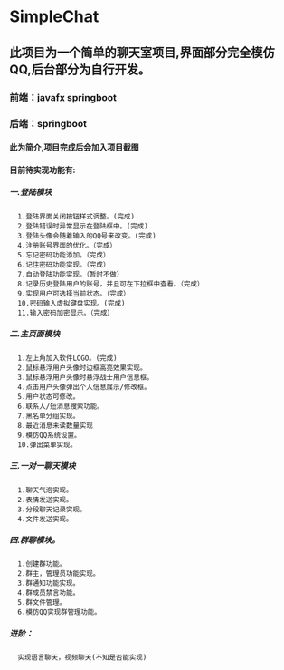 # SimpleChat

## 此项目为一个简单的聊天室项目,界面部分完全模仿QQ,后台部分为自行开发。

### 前端：javafx springboot
### 后端：springboot

#### 此为简介,项目完成后会加入项目截图

#### 目前待实现功能有:
##### 一.登陆模块
      1.登陆界面关闭按钮样式调整。(完成)
      2.登陆错误时异常显示在登陆框中。(完成)
      3.登陆头像会随着输入的QQ号来改变。(完成)
      4.注册账号界面的优化。（完成）
      5.忘记密码功能添加。（完成）
      6.记住密码功能实现。（完成）
      7.自动登陆功能实现。（暂时不做）
      8.记录历史登陆用户的账号，并且可在下拉框中查看。（完成）
      9.实现用户可选择当前状态。（完成）
      10.密码输入虚拟键盘实现。(完成)
      11.输入密码加密显示。（完成）
#####      二.主页面模块
      1.左上角加入软件LOGO。(完成)
      2.鼠标悬浮用户头像时边框高亮效果实现。
      3.鼠标悬浮用户头像时悬浮战士用户信息框。
      4.点击用户头像弹出个人信息展示/修改框。
      5.用户状态可修改。
      6.联系人/短消息搜索功能。
      7.黑名单分组实现。
      8.最近消息未读数量实现
      9.模仿QQ系统设置。
      10.弹出菜单实现。
#####      三.一对一聊天模块
      1.聊天气泡实现。
      2.表情发送实现。
      3.分段聊天记录实现。
      4.文件发送实现。
#####      四.群聊模块。
      1.创建群功能。
      2.群主，管理员功能实现。
      3.群通知功能实现。
      4.群成员禁言功能。
      5.群文件管理。
      6.模仿QQ实现群管理功能。
#####      进阶：
      实现语言聊天，视频聊天(不知是否能实现)
